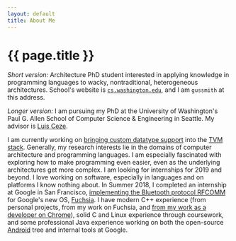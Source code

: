 ```yaml
---
layout: default
title: About Me
---
```

# {{ page.title }}

*Short version:* Architecture PhD student interested in applying knowledge in programming languages to wacky, nontraditional, heterogeneous architectures. School's website is [`cs.washington.edu`](https://cs.washington.edu), and I am `gussmith` at this address.

*Longer version:* I am pursuing my PhD at the University of Washington's Paul G. Allen School of Computer Science &amp; Engineering in Seattle. My advisor is [Luis Ceze](https://www.cs.washington.edu/people/faculty/luisceze).

I am currently working on [bringing custom datatype support](https://github.com/gussmith23/tvm/commit/cfefc6d394bc73c1d3f9b61445bfabb44cb2d291) into the [TVM stack](https://tvm.ai/). Generally, my research interests lie in the domains of computer architecture and programming languages. I am especially fascinated with exploring how to make programming even easier, even as the underlying architectures get more complex.
I am looking for internships for 2019 and beyond. I love working on software, especially in languages and on platforms I know nothing about. In Summer 2018, I completed an internship at Google in San Francisco, [implementing the Bluetooth protocol RFCOMM](https://fuchsia.googlesource.com/garnet/+/85cd568e67d8113f3206af9af9060764abef7f35/drivers/bluetooth/lib/rfcomm/) for Google's new OS, [Fuchsia](https://en.wikipedia.org/wiki/Google_Fuchsia). I have modern C++ experience (from personal projects, from my work on Fuchsia, and [from my work as a developer on Chrome](https://chromium.googlesource.com/chromium/src/+/d18e0892dcabb921e226354f0c50c95a8b15f4b1)), solid C and Linux experience through coursework, and some professional Java experience working on both the open-source [Android](https://android.googlesource.com/platform/tools/base/+/efff78f6cf0930f9d2949ac75007ea52ac983db8) tree and internal tools at Google.
